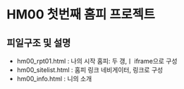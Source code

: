 # HM00 첫번째 홈피 프로젝트

## 피일구조 및 설명
- hm00_rpt01.html : 나의 시작 홈피: 두 갱,ㅣ iframe으로 구성
- hm00_sitelist.html : 홈피 링크 네비게이터, 링크로 구성
- hm00_info.html : 니의 소개
